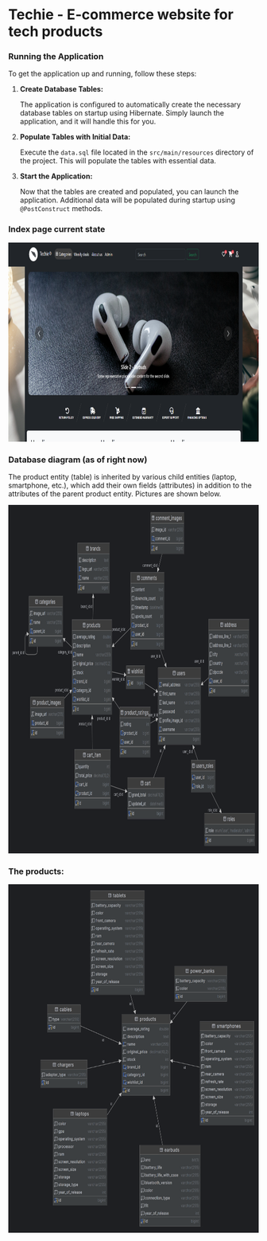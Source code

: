# Techie - E-commerce website for tech products

### Running the Application

To get the application up and running, follow these steps:

1.  **Create Database Tables:**

    The application is configured to automatically create the necessary database tables on startup using Hibernate. Simply launch the application, and it will handle this for you.
2.  **Populate Tables with Initial Data:**

    Execute the `data.sql` file located in the `src/main/resources` directory of the project. This will populate the tables with essential data.
3.  **Start the Application:**

    Now that the tables are created and populated, you can launch the application. Additional data will be populated during startup using `@PostConstruct` methods.


### Index page current state

<img src="src/main/resources/static/images/index_page.png" alt="Database Diagram" width="800" height="400">



### Database diagram (as of right now)
The product entity (table) is inherited by various child entities (laptop, smartphone, etc.), which add their own fields (attributes) in addition to the attributes of the parent product entity. Pictures are shown below.

<img src="src/main/resources/static/images/diagram.png" alt="Database Diagram" width="800" height="700">


### The products:
<img src="src/main/resources/static/images/products_diagram.png" alt="Database Diagram" width="750" height="700">



